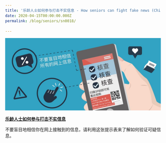 ```yaml
---
title: '乐龄人士如何参与打击不实信息 - How seniors can fight fake news (Chinese)'
date: 2020-04-15T00:00:00.000Z
permalink: /blog/seniors/sn0018/

---
```



 ![](/images/seniors-fake-news-chinese.jpg)

[**乐龄人士如何参与打击不实信息**](/files/infographic/Marcus-Chin-Chinese-R2.pdf)

不要盲目地相信你在网上接触到的信息，请利用这张提示表来了解如何验证可疑信息。



